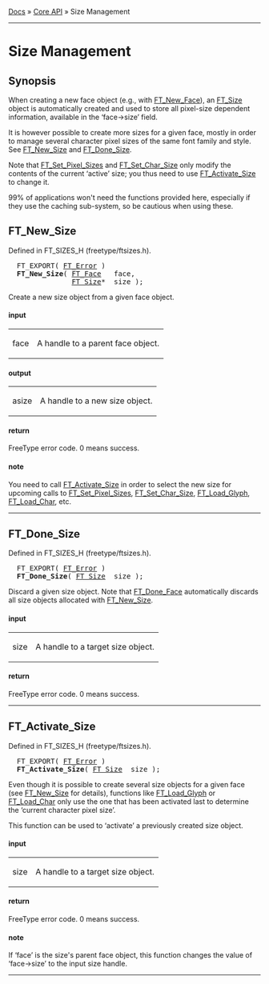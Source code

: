 [Docs](ft2-index.md) &raquo; [Core API](ft2-toc.md#core-api) &raquo; Size Management

-------------------------------

# Size Management

## Synopsis

When creating a new face object (e.g., with <a href="../ft2-base_interface/#ft_new_face">FT_New_Face</a>), an <a href="../ft2-base_interface/#ft_size">FT_Size</a> object is automatically created and used to store all pixel-size dependent information, available in the &lsquo;face-&gt;size&rsquo; field.

It is however possible to create more sizes for a given face, mostly in order to manage several character pixel sizes of the same font family and style. See <a href="../ft2-sizes_management/#ft_new_size">FT_New_Size</a> and <a href="../ft2-sizes_management/#ft_done_size">FT_Done_Size</a>.

Note that <a href="../ft2-base_interface/#ft_set_pixel_sizes">FT_Set_Pixel_Sizes</a> and <a href="../ft2-base_interface/#ft_set_char_size">FT_Set_Char_Size</a> only modify the contents of the current &lsquo;active&rsquo; size; you thus need to use <a href="../ft2-sizes_management/#ft_activate_size">FT_Activate_Size</a> to change it.

99% of applications won't need the functions provided here, especially if they use the caching sub-system, so be cautious when using these.

## FT_New_Size

Defined in FT_SIZES_H (freetype/ftsizes.h).

<div class = "codehilite">
<pre>
  FT_EXPORT( <a href="../ft2-basic_types/#ft_error">FT_Error</a> )
  <b>FT_New_Size</b>( <a href="../ft2-base_interface/#ft_face">FT_Face</a>   face,
               <a href="../ft2-base_interface/#ft_size">FT_Size</a>*  size );
</pre>
</div>


Create a new size object from a given face object.

<h4>input</h4>
<table class="fields">
<tr><td class="val" id="face">face</td><td class="desc">
<p>A handle to a parent face object.</p>
</td></tr>
</table>

<h4>output</h4>
<table class="fields">
<tr><td class="val" id="asize">asize</td><td class="desc">
<p>A handle to a new size object.</p>
</td></tr>
</table>

<h4>return</h4>

FreeType error code. 0&nbsp;means success.

<h4>note</h4>

You need to call <a href="../ft2-sizes_management/#ft_activate_size">FT_Activate_Size</a> in order to select the new size for upcoming calls to <a href="../ft2-base_interface/#ft_set_pixel_sizes">FT_Set_Pixel_Sizes</a>, <a href="../ft2-base_interface/#ft_set_char_size">FT_Set_Char_Size</a>, <a href="../ft2-base_interface/#ft_load_glyph">FT_Load_Glyph</a>, <a href="../ft2-base_interface/#ft_load_char">FT_Load_Char</a>, etc.

<hr>

## FT_Done_Size

Defined in FT_SIZES_H (freetype/ftsizes.h).

<div class = "codehilite">
<pre>
  FT_EXPORT( <a href="../ft2-basic_types/#ft_error">FT_Error</a> )
  <b>FT_Done_Size</b>( <a href="../ft2-base_interface/#ft_size">FT_Size</a>  size );
</pre>
</div>


Discard a given size object. Note that <a href="../ft2-base_interface/#ft_done_face">FT_Done_Face</a> automatically discards all size objects allocated with <a href="../ft2-sizes_management/#ft_new_size">FT_New_Size</a>.

<h4>input</h4>
<table class="fields">
<tr><td class="val" id="size">size</td><td class="desc">
<p>A handle to a target size object.</p>
</td></tr>
</table>

<h4>return</h4>

FreeType error code. 0&nbsp;means success.

<hr>

## FT_Activate_Size

Defined in FT_SIZES_H (freetype/ftsizes.h).

<div class = "codehilite">
<pre>
  FT_EXPORT( <a href="../ft2-basic_types/#ft_error">FT_Error</a> )
  <b>FT_Activate_Size</b>( <a href="../ft2-base_interface/#ft_size">FT_Size</a>  size );
</pre>
</div>


Even though it is possible to create several size objects for a given face (see <a href="../ft2-sizes_management/#ft_new_size">FT_New_Size</a> for details), functions like <a href="../ft2-base_interface/#ft_load_glyph">FT_Load_Glyph</a> or <a href="../ft2-base_interface/#ft_load_char">FT_Load_Char</a> only use the one that has been activated last to determine the &lsquo;current character pixel size&rsquo;.

This function can be used to &lsquo;activate&rsquo; a previously created size object.

<h4>input</h4>
<table class="fields">
<tr><td class="val" id="size">size</td><td class="desc">
<p>A handle to a target size object.</p>
</td></tr>
</table>

<h4>return</h4>

FreeType error code. 0&nbsp;means success.

<h4>note</h4>

If &lsquo;face&rsquo; is the size's parent face object, this function changes the value of &lsquo;face-&gt;size&rsquo; to the input size handle.

<hr>


